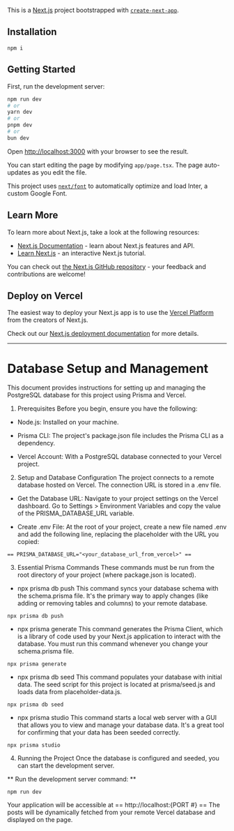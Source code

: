 This is a [Next.js](https://nextjs.org/) project bootstrapped with [`create-next-app`](https://github.com/vercel/next.js/tree/canary/packages/create-next-app).


## Installation

`npm i`

## Getting Started

First, run the development server:

```bash
npm run dev
# or
yarn dev
# or
pnpm dev
# or
bun dev
```

Open [http://localhost:3000](http://localhost:3000) with your browser to see the result.

You can start editing the page by modifying `app/page.tsx`. The page auto-updates as you edit the file.

This project uses [`next/font`](https://nextjs.org/docs/basic-features/font-optimization) to automatically optimize and load Inter, a custom Google Font.

## Learn More

To learn more about Next.js, take a look at the following resources:

- [Next.js Documentation](https://nextjs.org/docs) - learn about Next.js features and API.
- [Learn Next.js](https://nextjs.org/learn) - an interactive Next.js tutorial.

You can check out [the Next.js GitHub repository](https://github.com/vercel/next.js/) - your feedback and contributions are welcome!

## Deploy on Vercel

The easiest way to deploy your Next.js app is to use the [Vercel Platform](https://vercel.com/new?utm_medium=default-template&filter=next.js&utm_source=create-next-app&utm_campaign=create-next-app-readme) from the creators of Next.js.

Check out our [Next.js deployment documentation](https://nextjs.org/docs/deployment) for more details.

---

# Database Setup and Management
This document provides instructions for setting up and managing the PostgreSQL database for this project using Prisma and Vercel.

1. Prerequisites
Before you begin, ensure you have the following:

- Node.js: Installed on your machine.

- Prisma CLI: The project's package.json file includes the Prisma CLI as a dependency.

- Vercel Account: With a PostgreSQL database connected to your Vercel project.

2. Setup and Database Configuration
The project connects to a remote database hosted on Vercel. The connection URL is stored in a .env file.

- Get the Database URL: Navigate to your project settings on the Vercel dashboard. Go to Settings > Environment Variables and copy the value of the PRISMA_DATABASE_URL variable.

- Create .env File: At the root of your project, create a new file named .env and add the following line, replacing the placeholder with the URL you copied:

```
== PRISMA_DATABASE_URL="<your_database_url_from_vercel>" ==
```

3. Essential Prisma Commands
These commands must be run from the root directory of your project (where package.json is located).

- npx prisma db push
This command syncs your database schema with the schema.prisma file. It's the primary way to apply changes (like adding or removing tables and columns) to your remote database.

```
npx prisma db push
```

- npx prisma generate
This command generates the Prisma Client, which is a library of code used by your Next.js application to interact with the database. You must run this command whenever you change your schema.prisma file.

```
npx prisma generate
```

- npx prisma db seed
This command populates your database with initial data. The seed script for this project is located at prisma/seed.js and loads data from placeholder-data.js.

```
npx prisma db seed
```

- npx prisma studio
This command starts a local web server with a GUI that allows you to view and manage your database data. It's a great tool for confirming that your data has been seeded correctly.

```
npx prisma studio
```

4. Running the Project
Once the database is configured and seeded, you can start the development server.

** Run the development server command: **

```
npm run dev
```

Your application will be accessible at == http://localhost:{PORT #} == The posts will be dynamically fetched from your remote Vercel database and displayed on the page.